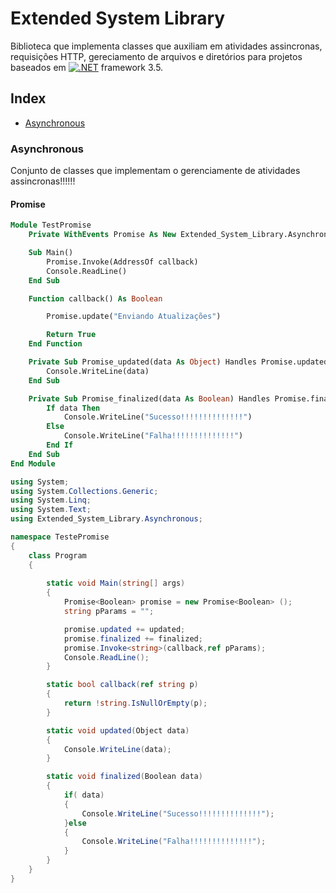 # Extended System Library

Biblioteca que implementa classes que auxiliam em atividades assincronas, requisições HTTP, gereciamento de arquivos e diretórios para projetos baseados em [![.NET](https://img.shields.io/badge/-.NET-5C2D91?style=flat&logo=.net&logoColor=white)](https://dotnet.microsoft.com) framework 3.5.

## Index
* [Asynchronous](#Asynchronous)
### Asynchronous
Conjunto de classes que implementam o gerenciamente de atividades assincronas!!!!!!
#### Promise
```vb
Module TestPromise
    Private WithEvents Promise As New Extended_System_Library.Asynchronous.Promise(Of Boolean)

    Sub Main()
        Promise.Invoke(AddressOf callback)
        Console.ReadLine()
    End Sub

    Function callback() As Boolean

        Promise.update("Enviando Atualizações")

        Return True
    End Function

    Private Sub Promise_updated(data As Object) Handles Promise.updated
        Console.WriteLine(data)
    End Sub

    Private Sub Promise_finalized(data As Boolean) Handles Promise.finalized
        If data Then
            Console.WriteLine("Sucesso!!!!!!!!!!!!!!")
        Else
            Console.WriteLine("Falha!!!!!!!!!!!!!!")
        End If
    End Sub
End Module
```

```c#
using System;
using System.Collections.Generic;
using System.Linq;
using System.Text;
using Extended_System_Library.Asynchronous;

namespace TestePromise
{
    class Program
    {
       
        static void Main(string[] args)
        {
            Promise<Boolean> promise = new Promise<Boolean> ();
            string pParams = "";

            promise.updated += updated;
            promise.finalized += finalized;
            promise.Invoke<string>(callback,ref pParams);
            Console.ReadLine();
        }

        static bool callback(ref string p)
        {
            return !string.IsNullOrEmpty(p);
        }

        static void updated(Object data)
        {
            Console.WriteLine(data);
        }

        static void finalized(Boolean data)
        {
            if( data)
            {
                Console.WriteLine("Sucesso!!!!!!!!!!!!!!");
            }else
            {
                Console.WriteLine("Falha!!!!!!!!!!!!!!");
            }
        }
    }
}
```
